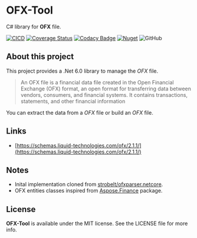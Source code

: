 # OFX-Tool
C# library for **OFX** file.

[![CICD](https://github.com/rfavreau/OFX-Tool/actions/workflows/CICD.yml/badge.svg)](https://github.com/rfavreau/OFX-Tool/actions/workflows/CICD.yml)
[![Coverage Status](https://coveralls.io/repos/github/rfd59/OFX-Tool/badge.svg?branch=quality-code)](https://coveralls.io/github/rfd59/OFX-Tool?branch=quality-code)
[![Codacy Badge](https://app.codacy.com/project/badge/Grade/2557b727bfff4ac69b8b4e10a8148a56)](https://www.codacy.com/gh/rfd59/OFX-Tool/dashboard?utm_source=github.com&amp;utm_medium=referral&amp;utm_content=rfd59/OFX-Tool&amp;utm_campaign=Badge_Grade)
[![Nuget](https://img.shields.io/nuget/v/RFD.OFX-Tool)](https://www.nuget.org/packages/RFD.OFX-Tool)
![GitHub](https://img.shields.io/github/license/rfd59/OFX-Tool)

## About this project
This project provides a .Net 6.0 library to manage the _OFX_ file. 
> An OFX file is a financial data file created in the Open Financial Exchange (OFX) format, an open format for transferring data between vendors, consumers, and financial systems. It contains transactions, statements, and other financial information

You can extract the data from a _OFX_ file or build an _OFX_ file.

## Links

- [https://schemas.liquid-technologies.com/ofx/2.1.1/](https://schemas.liquid-technologies.com/ofx/2.1.1/)

## Notes

- Inital implementation cloned from [strobelt/ofxparser.netcore](https://github.com/strobelt/ofxparser.netcore).
- OFX entities classes inspired from [Aspose.Finance](https://products.aspose.com/finance/net/) package.

## License
**OFX-Tool** is available under the MIT license. See the LICENSE file for more info.